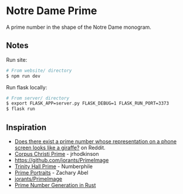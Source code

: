 # Notre Dame Prime

A prime number in the shape of the Notre Dame monogram.

## Notes

Run site:

```bash
# From website/ directory
$ npm run dev
```

Run flask locally:

```bash
# From server/ directory
$ export FLASK_APP=server.py FLASK_DEBUG=1 FLASK_RUN_PORT=3373
$ flask run
```

## Inspiration

- [Does there exist a prime number whose representation on a phone screen looks like a giraffe?](https://www.reddit.com/r/math/comments/7qpfls/does_there_exist_a_prime_number_whose/) on Reddit.
- [Corpus Christi Prime](https://friendlyfieldsandopenmaps.com/2017/09/08/the-corpus-christi-prime/) - jrhodkinson
- https://github.com/jorants/PrimeImage
- [Trinity Hall Prime](https://www.youtube.com/watch?v=fQQ8IiTWHhg) - Numberphile
- [Prime Portraits](http://archive.bridgesmathart.org/2016/bridges2016-359.pdf) - Zachary Abel
- [jorants/PrimeImage](https://github.com/jorants/PrimeImage)
- [Prime Number Generation in Rust](https://medium.com/snips-ai/prime-number-generation-2a02f28508ff)
